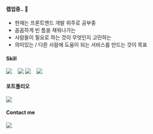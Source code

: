 #### 렙업중.. 🌳

- 현재는 프론트엔드 개발 위주로 공부중
- 꼼꼼하게 빈 틈을 채워나가는
- 사람들이 필요로 하는 것이 무엇인지 고민하는
- 의미있는 / 다른 사람에 도움이 되는 서비스를 만드는 것이 목표

#### Skill

  <img src="https://img.shields.io/badge/html5-E34F26?style=for-the-badge&logo=html5&logoColor=white">&nbsp;&nbsp;&nbsp;
  <img src="https://img.shields.io/badge/css-1572B6?style=for-the-badge&logo=css3&logoColor=white">
  <img src="https://img.shields.io/badge/javascript-F7DF1E?style=for-the-badge&logo=javascript&logoColor=black">&nbsp;&nbsp;&nbsp;
  <img src="https://img.shields.io/badge/Scss-pink?style=for-the-badge&logo=Sass&logoColor=black"/>

#### 포트폴리오

  <a href="https://sequoia-turquoise-079.notion.site/c21d6a12d76544b9b2701ae9ff6baa5c?pvs=4"><img src="https://img.shields.io/badge/notion-FFFFFF?style=for-the-badge&logo=notion&logoColor=black"></a>

#### Contact me
  
  <a href="mailto:lejgizz@gmail.com"><img src="https://img.shields.io/badge/Gmail-d14836?style=for-the-badge&logo=Gmail&logoColor=white&link=nezcoreen@gmail.com"/></a>&nbsp;&nbsp;&nbsp;


  
